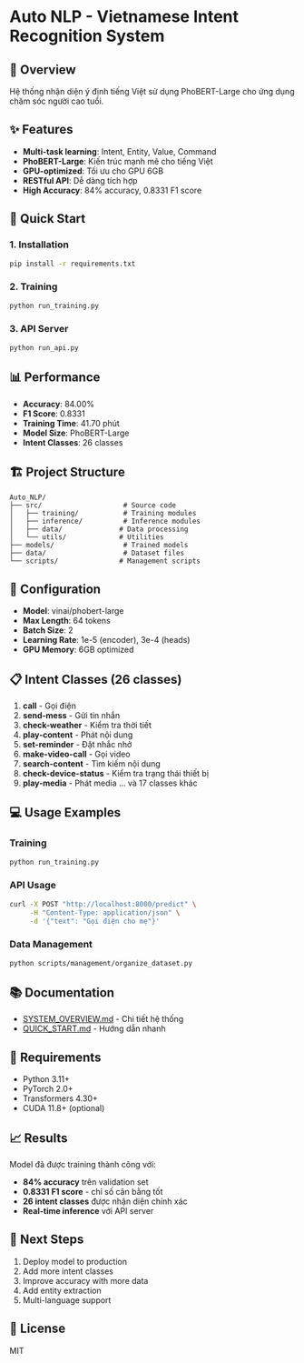 # Auto NLP - Vietnamese Intent Recognition System

## 🎯 Overview
Hệ thống nhận diện ý định tiếng Việt sử dụng PhoBERT-Large cho ứng dụng chăm sóc người cao tuổi.

## ✨ Features
- **Multi-task learning**: Intent, Entity, Value, Command
- **PhoBERT-Large**: Kiến trúc mạnh mẽ cho tiếng Việt
- **GPU-optimized**: Tối ưu cho GPU 6GB
- **RESTful API**: Dễ dàng tích hợp
- **High Accuracy**: 84% accuracy, 0.8331 F1 score

## 🚀 Quick Start

### 1. Installation
```bash
pip install -r requirements.txt
```

### 2. Training
```bash
python run_training.py
```

### 3. API Server
```bash
python run_api.py
```

## 📊 Performance
- **Accuracy**: 84.00%
- **F1 Score**: 0.8331
- **Training Time**: 41.70 phút
- **Model Size**: PhoBERT-Large
- **Intent Classes**: 26 classes

## 🏗️ Project Structure
```
Auto_NLP/
├── src/                    # Source code
│   ├── training/           # Training modules
│   ├── inference/          # Inference modules
│   ├── data/              # Data processing
│   └── utils/             # Utilities
├── models/                 # Trained models
├── data/                   # Dataset files
└── scripts/               # Management scripts
```

## 🔧 Configuration
- **Model**: vinai/phobert-large
- **Max Length**: 64 tokens
- **Batch Size**: 2
- **Learning Rate**: 1e-5 (encoder), 3e-4 (heads)
- **GPU Memory**: 6GB optimized

## 📋 Intent Classes (26 classes)
1. **call** - Gọi điện
2. **send-mess** - Gửi tin nhắn
3. **check-weather** - Kiểm tra thời tiết
4. **play-content** - Phát nội dung
5. **set-reminder** - Đặt nhắc nhở
6. **make-video-call** - Gọi video
7. **search-content** - Tìm kiếm nội dung
8. **check-device-status** - Kiểm tra trạng thái thiết bị
9. **play-media** - Phát media
... và 17 classes khác

## 💻 Usage Examples

### Training
```bash
python run_training.py
```

### API Usage
```bash
curl -X POST "http://localhost:8000/predict" \
     -H "Content-Type: application/json" \
     -d '{"text": "Gọi điện cho mẹ"}'
```

### Data Management
```bash
python scripts/management/organize_dataset.py
```

## 📚 Documentation
- [SYSTEM_OVERVIEW.md](SYSTEM_OVERVIEW.md) - Chi tiết hệ thống
- [QUICK_START.md](QUICK_START.md) - Hướng dẫn nhanh

## 🔧 Requirements
- Python 3.11+
- PyTorch 2.0+
- Transformers 4.30+
- CUDA 11.8+ (optional)

## 📈 Results
Model đã được training thành công với:
- **84% accuracy** trên validation set
- **0.8331 F1 score** - chỉ số cân bằng tốt
- **26 intent classes** được nhận diện chính xác
- **Real-time inference** với API server

## 🎯 Next Steps
1. Deploy model to production
2. Add more intent classes
3. Improve accuracy with more data
4. Add entity extraction
5. Multi-language support

## 📄 License
MIT